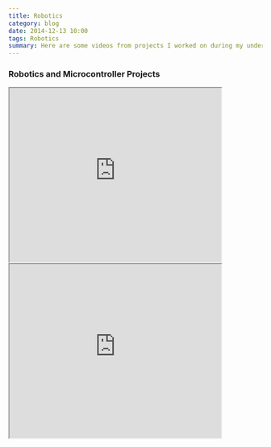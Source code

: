 ```yaml
---
title: Robotics
category: blog
date: 2014-12-13 10:00
tags: Robotics
summary: Here are some videos from projects I worked on during my undergraduate degree ...
---
```


<h3>Robotics and Microcontroller Projects</h3>


<iframe width="420" height="345"
src="https://www.youtube.com/embed/eoN-HOUOjBk">
</iframe>

<iframe width="420" height="345"
src="https://www.youtube.com/embed/c4IKvbGKpBk">
</iframe>


